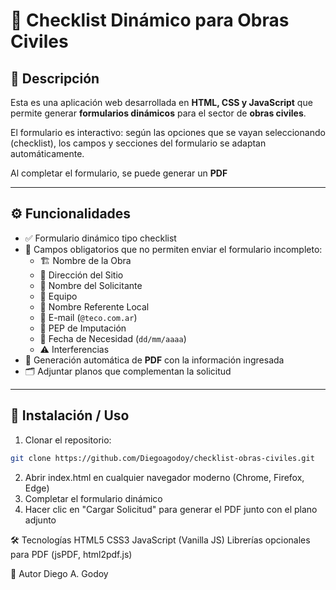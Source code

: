 # 📝 Checklist Dinámico para Obras Civiles

## 📄 Descripción

Esta es una aplicación web desarrollada en **HTML, CSS y JavaScript** que permite generar **formularios dinámicos** para el sector de **obras civiles**.  

El formulario es interactivo: según las opciones que se vayan seleccionando (checklist), los campos y secciones del formulario se adaptan automáticamente.

Al completar el formulario, se puede generar un **PDF** 

---

## ⚙️ Funcionalidades

- ✅ Formulario dinámico tipo checklist  
- 🛑 Campos obligatorios que no permiten enviar el formulario incompleto:
  - 🏗️ Nombre de la Obra
  - 📍 Dirección del Sitio
  - 👤 Nombre del Solicitante
  - 👥 Equipo
  - 👷 Nombre Referente Local
  - 📧 E-mail (`@teco.com.ar`)
  - 💼 PEP de Imputación
  - 📅 Fecha de Necesidad (`dd/mm/aaaa`)
  - ⚠️ Interferencias
- 📄 Generación automática de **PDF** con la información ingresada  
- 🗂️ Adjuntar planos que complementan la solicitud

---

## 🚀 Instalación / Uso

1. Clonar el repositorio:

```bash
git clone https://github.com/Diegoagodoy/checklist-obras-civiles.git
``` 
2. Abrir index.html en cualquier navegador moderno (Chrome, Firefox, Edge)
3. Completar el formulario dinámico
4. Hacer clic en "Cargar Solicitud" para generar el PDF junto con el plano adjunto



🛠️ Tecnologías
HTML5
CSS3
JavaScript (Vanilla JS)
Librerías opcionales para PDF (jsPDF, html2pdf.js)

👤 Autor
Diego A. Godoy
